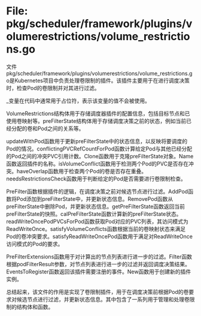 # File: pkg/scheduler/framework/plugins/volumerestrictions/volume_restrictions.go

文件pkg/scheduler/framework/plugins/volumerestrictions/volume_restrictions.go是Kubernetes项目中负责处理卷限制的插件。该插件主要用于在进行调度决策时，检查Pod的卷限制并对其进行过滤。

_变量在代码中通常用于占位符，表示该变量的值不会被使用。

VolumeRestrictions结构体用于存储调度器插件的配置信息，包括目标节点和已使用卷映射等。preFilterState结构体用于存储调度决策之前的状态，例如当前已经分配的卷和Pod之间的关系等。

updateWithPod函数用于更新preFilterState中的状态信息，以反映将要调度的Pod的情况。conflictingPVCRefCountForPod函数计算给定Pod与其他已经分配的Pod之间的冲突PVC引用计数。Clone函数用于克隆preFilterState对象。Name函数返回插件的名称。isVolumeConflict函数用于检测两个Pod的PVC是否存在冲突。haveOverlap函数用于检查两个Pod的卷是否存在重叠。needsRestrictionsCheck函数用于判断给定的Pod是否需要进行卷限制检查。

PreFilter函数根据插件的逻辑，在调度决策之前对候选节点进行过滤。AddPod函数将Pod添加到preFilterState中，并更新状态信息。RemovePod函数从preFilterState中删除Pod，并更新状态信息。getPreFilterState函数返回当前preFilterState的快照。calPreFilterState函数计算新的preFilterState状态。readWriteOncePodPVCsForPod函数获取Pod对应的PVC列表，其访问模式为ReadWriteOnce。satisfyVolumeConflicts函数根据当前的卷映射状态来满足Pod的卷冲突要求。satisfyReadWriteOncePod函数用于满足对ReadWriteOnce访问模式的Pod的要求。

PreFilterExtensions函数用于对计算出的节点列表进行进一步的过滤。Filter函数根据podFilterResult参数，对节点列表进行进一步的过滤并返回调度决策结果。EventsToRegister函数返回该插件需要注册的事件。New函数用于创建新的插件实例。

总结起来，该文件的作用是实现了卷限制插件，用于在调度决策前根据Pod的卷要求对候选节点进行过滤，并更新状态信息。其中包含了一系列用于管理和处理卷限制的结构体和函数。

